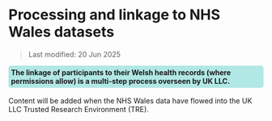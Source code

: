 # Processing and linkage to NHS Wales datasets
>Last modified: 20 Jun 2025
<div style="background-color: rgba(0, 178, 169, 0.3); padding: 5px; border-radius: 5px;"><strong>The linkage of participants to their Welsh health records (where permissions allow) is a multi-step process overseen by UK LLC.</strong></div>  
<br>
 Content will be added when the NHS Wales data have flowed into the UK LLC Trusted Research Environment (TRE). 